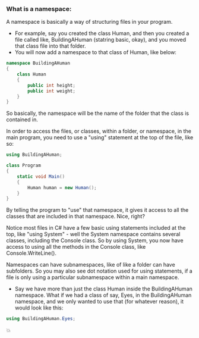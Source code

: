 ### What is a namespace:

A namespace is basically a way of structuring files in your program.

- For example, say you created the class Human, and then you created a file called like, BuildingAHuman (statring basic, okay), and you moved that class file into that folder.
- You will now add a namespace to that class of Human, like below:

```csharp
namespace BuildingAHuman
{
    class Human
    {
        public int height;
        public int weight;
    }
}
```

So basically, the namespace will be the name of the folder that the class is contained in.

In order to access the files, or classes, within a folder, or namespace, in the main program, you need to use a "using" statement at the top of the file, like so:

```csharp
using BuildingAHuman;

class Program
{
    static void Main()
    {
        Human human = new Human();
    }
}
```

By telling the program to "use" that namespace, it gives it access to all the classes that are included in that namespace. Nice, right?

Notice most files in C# have a few basic using statements included at the top, like "using System" - well the System namespace contains several classes, including the Console class. So by using System, you now have access to using all the methods in the Console class, like Console.WriteLine().

Namespaces can have subnamespaces, like of like a folder can have subfolders. So you may also see dot notation used for using statements, if a file is only using a particular subnamespace within a main namespace.

- Say we have more than just the class Human inside the BuildingAHuman namespace. What if we had a class of say, Eyes, in the BuildingAHuman namespace, and we only wanted to use that (for whatever reason), it would look like this:

```csharp
using BuildingAHuman.Eyes;
```

:boom:

